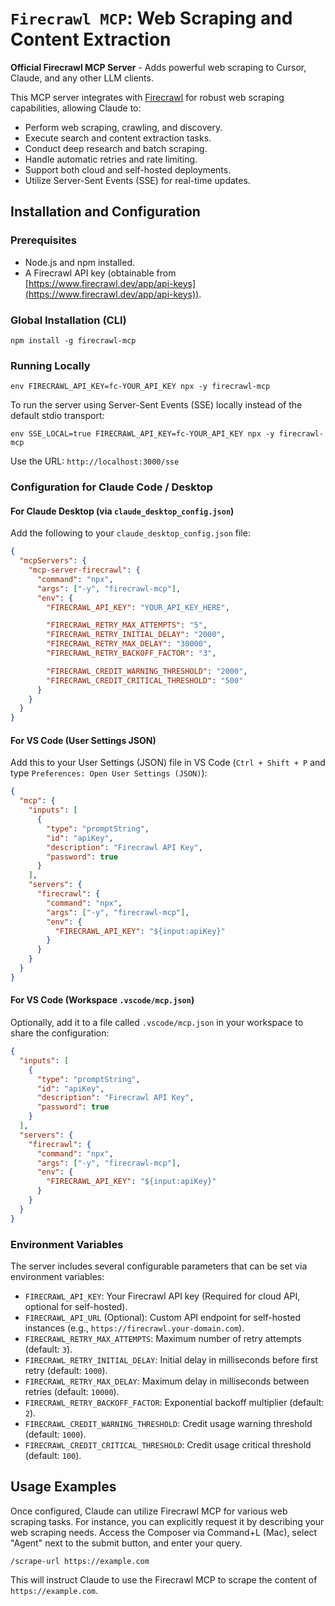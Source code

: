 
# `Firecrawl MCP`: Web Scraping and Content Extraction

**Official Firecrawl MCP Server** - Adds powerful web scraping to Cursor, Claude, and any other LLM clients.

This MCP server integrates with [Firecrawl](https://www.firecrawl.dev/) for robust web scraping capabilities, allowing Claude to:

*   Perform web scraping, crawling, and discovery.
*   Execute search and content extraction tasks.
*   Conduct deep research and batch scraping.
*   Handle automatic retries and rate limiting.
*   Support both cloud and self-hosted deployments.
*   Utilize Server-Sent Events (SSE) for real-time updates.

## Installation and Configuration

### Prerequisites

*   Node.js and npm installed.
*   A Firecrawl API key (obtainable from [https://www.firecrawl.dev/app/api-keys](https://www.firecrawl.dev/app/api-keys)).

### Global Installation (CLI)

```shell
npm install -g firecrawl-mcp
```

### Running Locally

```shell
env FIRECRAWL_API_KEY=fc-YOUR_API_KEY npx -y firecrawl-mcp
```

To run the server using Server-Sent Events (SSE) locally instead of the default stdio transport:

```shell
env SSE_LOCAL=true FIRECRAWL_API_KEY=fc-YOUR_API_KEY npx -y firecrawl-mcp
```

Use the URL: `http://localhost:3000/sse`

### Configuration for Claude Code / Desktop

#### For Claude Desktop (via `claude_desktop_config.json`)

Add the following to your `claude_desktop_config.json` file:

```json
{
  "mcpServers": {
    "mcp-server-firecrawl": {
      "command": "npx",
      "args": ["-y", "firecrawl-mcp"],
      "env": {
        "FIRECRAWL_API_KEY": "YOUR_API_KEY_HERE",

        "FIRECRAWL_RETRY_MAX_ATTEMPTS": "5",
        "FIRECRAWL_RETRY_INITIAL_DELAY": "2000",
        "FIRECRAWL_RETRY_MAX_DELAY": "30000",
        "FIRECRAWL_RETRY_BACKOFF_FACTOR": "3",

        "FIRECRAWL_CREDIT_WARNING_THRESHOLD": "2000",
        "FIRECRAWL_CREDIT_CRITICAL_THRESHOLD": "500"
      }
    }
  }
}
```

#### For VS Code (User Settings JSON)

Add this to your User Settings (JSON) file in VS Code (`Ctrl + Shift + P` and type `Preferences: Open User Settings (JSON)`):

```json
{
  "mcp": {
    "inputs": [
      {
        "type": "promptString",
        "id": "apiKey",
        "description": "Firecrawl API Key",
        "password": true
      }
    ],
    "servers": {
      "firecrawl": {
        "command": "npx",
        "args": ["-y", "firecrawl-mcp"],
        "env": {
          "FIRECRAWL_API_KEY": "${input:apiKey}"
        }
      }
    }
  }
}
```

#### For VS Code (Workspace `.vscode/mcp.json`)

Optionally, add it to a file called `.vscode/mcp.json` in your workspace to share the configuration:

```json
{
  "inputs": [
    {
      "type": "promptString",
      "id": "apiKey",
      "description": "Firecrawl API Key",
      "password": true
    }
  ],
  "servers": {
    "firecrawl": {
      "command": "npx",
      "args": ["-y", "firecrawl-mcp"],
      "env": {
        "FIRECRAWL_API_KEY": "${input:apiKey}"
      }
    }
  }
}
```

### Environment Variables

The server includes several configurable parameters that can be set via environment variables:

*   `FIRECRAWL_API_KEY`: Your Firecrawl API key (Required for cloud API, optional for self-hosted).
*   `FIRECRAWL_API_URL` (Optional): Custom API endpoint for self-hosted instances (e.g., `https://firecrawl.your-domain.com`).
*   `FIRECRAWL_RETRY_MAX_ATTEMPTS`: Maximum number of retry attempts (default: `3`).
*   `FIRECRAWL_RETRY_INITIAL_DELAY`: Initial delay in milliseconds before first retry (default: `1000`).
*   `FIRECRAWL_RETRY_MAX_DELAY`: Maximum delay in milliseconds between retries (default: `10000`).
*   `FIRECRAWL_RETRY_BACKOFF_FACTOR`: Exponential backoff multiplier (default: `2`).
*   `FIRECRAWL_CREDIT_WARNING_THRESHOLD`: Credit usage warning threshold (default: `1000`).
*   `FIRECRAWL_CREDIT_CRITICAL_THRESHOLD`: Credit usage critical threshold (default: `100`).

## Usage Examples

Once configured, Claude can utilize Firecrawl MCP for various web scraping tasks. For instance, you can explicitly request it by describing your web scraping needs. Access the Composer via Command+L (Mac), select "Agent" next to the submit button, and enter your query.

```
/scrape-url https://example.com
```

This will instruct Claude to use the Firecrawl MCP to scrape the content of `https://example.com`.

